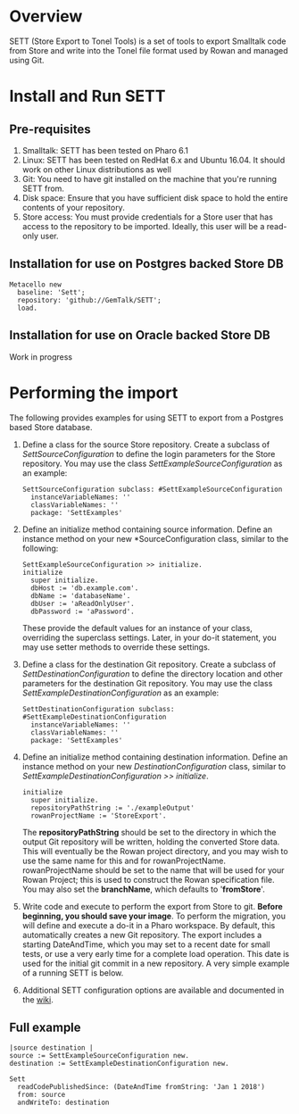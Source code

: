 # Overview

SETT (Store Export to Tonel Tools) is a set of tools to export Smalltalk code from Store and write into the Tonel file format used by Rowan and managed using Git. 

# Install and Run SETT

## Pre-requisites

1. Smalltalk: SETT has been tested on Pharo 6.1
2. Linux:  SETT has been tested on RedHat 6.x and Ubuntu 16.04.  It should work on other Linux distributions as well
3. Git: You need to have git installed on the machine that you're running SETT from.
4. Disk space: Ensure that you have sufficient disk space to hold the entire contents of your repository.
5. Store access: You must provide credentials for a Store user that has access to the repository to be imported.  Ideally, this user will be a read-only user.

## Installation for use on Postgres backed Store DB

```smalltalk
Metacello new 
  baseline: 'Sett';
  repository: 'github://GemTalk/SETT';
  load.
```

## Installation for use on Oracle backed Store DB

Work in progress


# Performing the import 

The following provides examples for using SETT to export from a Postgres based Store database.  

1. Define a class for the source Store repository. Create a subclass of _SettSourceConfiguration_ to define the login parameters for the Store repository. You may use the class _SettExampleSourceConfiguration_ as an example:
    ```smalltalk
    SettSourceConfiguration subclass: #SettExampleSourceConfiguration
      instanceVariableNames: ''
      classVariableNames: ''
      package: 'SettExamples'
    ```
2. Define an initialize method containing source information. Define an instance method on your new
*SourceConfiguration class, similar to the following:
    ```smalltalk
    SettExampleSourceConfiguration >> initialize.
    initialize
      super initialize.
      dbHost := 'db.example.com'.
      dbName := 'databaseName'.
      dbUser := 'aReadOnlyUser'.
      dbPassword := 'aPassword'.
    ```
    These provide the default values for an instance of your class, overriding the superclass settings. Later, in your do-it statement, you may use setter methods to override these settings.

3. Define a class for the destination Git repository.  Create a subclass of _SettDestinationConfiguration_ to define the directory location and other parameters for the destination Git repository. You may use the class
_SettExampleDestinationConfiguration_ as an example:
    ```smalltalk
    SettDestinationConfiguration subclass: #SettExampleDestinationConfiguration
      instanceVariableNames: ''
      classVariableNames: ''
      package: 'SettExamples'
    ```
4. Define an initialize method containing destination information. Define an instance method on your new _DestinationConfiguration_ class, similar to _SettExampleDestinationConfiguration >> initialize_.
    ```smalltalk
    initialize
      super initialize.
      repositoryPathString := './exampleOutput'
      rowanProjectName := 'StoreExport'.
    ```
    The **repositoryPathString** should be set to the directory in which the output Git repository will be written, holding the converted Store data. This will eventually be the Rowan project directory, and you may wish to use the same name for this and for rowanProjectName. rowanProjectName should be set to the name that will be used for your Rowan Project; this is used to construct the Rowan specification file. You may also set the **branchName**, which defaults to '**fromStore**'.

5. Write code and execute to perform the export from Store to git. **Before beginning, you should save your image**. To perform the migration, you will define and execute a do-it in a Pharo workspace.  By default, this automatically creates a new Git repository. The export includes a starting DateAndTime, which you may set to a recent date for small tests, or use a very early time for a complete load operation. This date is used for the initial git commit in a new repository.  A very simple example of a running SETT is below.  

6. Additional SETT configuration options are available and documented in the [wiki](https://github.com/GemTalk/SETT/wiki).


## Full example
```smalltalk
|source destination |
source := SettExampleSourceConfiguration new.
destination := SettExampleDestinationConfiguration new.

Sett
  readCodePublishedSince: (DateAndTime fromString: 'Jan 1 2018')
  from: source
  andWriteTo: destination
```

